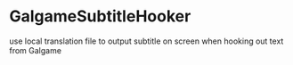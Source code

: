 # GalgameSubtitleHooker
use local translation file to output subtitle on screen when hooking out text from Galgame
